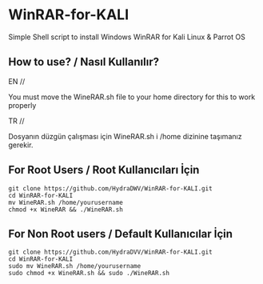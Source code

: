 # WinRAR-for-KALI
Simple Shell script to install Windows WinRAR for Kali Linux &amp; Parrot OS 

How to use? / Nasıl Kullanılır?
----------------------------------------
EN //

You must move the WineRAR.sh file to your home directory for this to work properly

TR //

Dosyanın düzgün çalışması için WineRAR.sh i /home dizinine taşımanız gerekir.

For Root Users / Root Kullanıcıları İçin
----------------------------------------

    git clone https://github.com/HydraDWV/WinRAR-for-KALI.git
    cd WinRAR-for-KALI
    mv WineRAR.sh /home/yourusername
    chmod +x WineRAR && ./WineRAR.sh

For Non Root users / Default Kullanıcılar İçin
----------------------------------------

    git clone https://github.com/HydraDVV/WinRAR-for-KALI.git
    cd WinRAR-for-KALI
    sudo mv WineRAR.sh /home/yourusername
    sudo chmod +x WineRAR.sh && sudo ./WineRAR.sh

